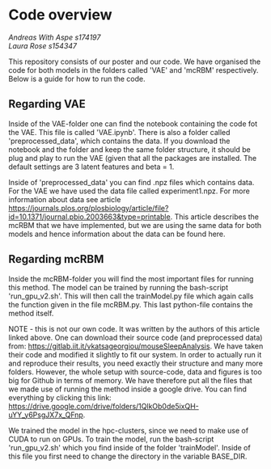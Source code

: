 # Code overview

*Andreas With Aspe s174197*  
*Laura Rose s154347*

This repository consists of our poster and our code. We have organised the code for both models in the folders called 'VAE' and 'mcRBM' respectively. Below is a guide for how to run the code.

## Regarding VAE
Inside of the VAE-folder one can find the notebook containing the code fot the VAE. This file is called 'VAE.ipynb'. There is also a folder called 'preprocessed_data', which contains the data. If you download the notebook and the folder and keep the same folder structure, it should be plug and play to run the VAE (given that all the packages are installed. The default settings are 3 latent features and beta = 1.

Inside of 'preprocessed_data' you can find .npz files which contains data. For the VAE we have used the data file called experiment1.npz. For more information about data see article https://journals.plos.org/plosbiology/article/file?id=10.1371/journal.pbio.2003663&type=printable. This article describes the mcRBM that we have implemented, but we are using the same data for both models and hence information about the data can be found here.



## Regarding mcRBM
Inside the mcRBM-folder you will find the most important files for running this method. The model can be trained by running the bash-script 'run_gpu_v2.sh'. This will then call the trainModel.py file which again calls the function given in the file mcRBM.py. This last python-file contains the method itself.

NOTE - this is not our own code. It was written by the authors of this article linked above. One can download their source code (and preprocessed data) from: https://gitlab.iit.it/vkatsageorgiou/mouseSleepAnalysis. We have taken their code and modified it slightly to fit our system. In order to actually run it and reproduce their results, you need exactly their structure and many more folders. However, the whole setup with source-code, data and figures is too big for Github in terms of memory. We have therefore put all the files that we made use of running the method inside a google drive. You can find everything by clicking this link: https://drive.google.com/drive/folders/1QlkOb0de5ixQH-uYY_y6PsgJX7x_QFnp.

We trained the model in the hpc-clusters, since we need to make use of CUDA to run on GPUs. To train the model, run the bash-script 'run_gpu_v2.sh' which you find inside of the folder 'trainModel'. Inside of this file you first need to change the directory in the variable BASE_DIR.
